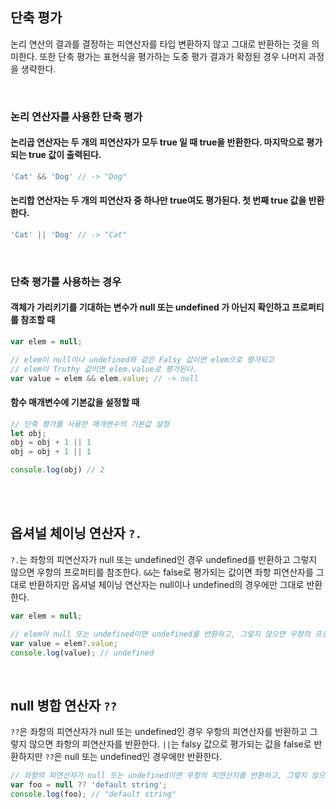 ## 단축 평가
논리 연산의 결과를 결정하는 피연산자를 타입 변환하지 않고 그대로 반환하는 것을 의미한다. 또한 단축 평가는 표현식을 평가하는 도중 평가 결과가 확정된 경우 나머지 과정을 생략한다.


<br/>


### 논리 연산자를 사용한 단축 평가
#### 논리곱 연산자는 두 개의 피연산자가 모두 true 일 때 true을 반환한다. 마지막으로 평가되는 true 값이 출력된다.
```javascript
'Cat' && 'Dog' // -> "Dog"
```

#### 논리합 연산자는 두 개의 피연산자 중 하나만 true여도 평가된다. 첫 번째 true 값을 반환한다.

```javascript
'Cat' || 'Dog' // -> "Cat"
```


<br/>


### 단축 평가를 사용하는 경우
#### 객체가 가리키기를 기대하는 변수가 null 또는 undefined 가 아닌지 확인하고 프로퍼티를 참조할 때 
```javascript
var elem = null;

// elem이 null이나 undefined와 같은 Falsy 값이면 elem으로 평가되고
// elem이 Truthy 값이면 elem.value로 평가된다.
var value = elem && elem.value; // -> null
```
#### 함수 매개변수에 기본값을 설정할 때
```javascript
// 단축 평가를 사용한 매개변수의 기본값 설정
let obj;
obj = obj + 1 || 1
obj = obj + 1 || 1

console.log(obj) // 2
```


<br/>
<br/>


## 옵셔널 체이닝 연산자 `?.` 
`?.`는 좌항의 피연산자가 null 또는 undefined인 경우 undefined를 반환하고 그렇지 않으면 우항의 프로퍼티를 참조한다. `&&`는 false로 평가되는 값이면 좌항 피연산자를 그대로
반환하지만 옵셔널 체이닝 연산자는 null이나 undefined의 경우에만 그대로 반환한다.
```javascript
var elem = null;

// elem이 null 또는 undefined이면 undefined를 반환하고, 그렇지 않으면 우항의 프로퍼티 참조를 이어간다.
var value = elem?.value;
console.log(value); // undefined
```


<br/>


## null 병합 연산자 `??`
`??`은 좌항의 피연산자가 null 또는 undefined인 경우 우항의 피연산자를 반환하고 그렇지 않으면 좌항의 피연산자를 반환한다. `||`는 falsy 값으로 평가되는 값을 false로
반환하지만 `??`은 null 또는 undefined인 경우에만 반환한다.
```javascript
// 좌항의 피연산자가 null 또는 undefined이면 우항의 피연산자를 반환하고, 그렇지 않으면 좌항의 피연산자를 반환한다.
var foo = null ?? 'default string';
console.log(foo); // "default string"
```

